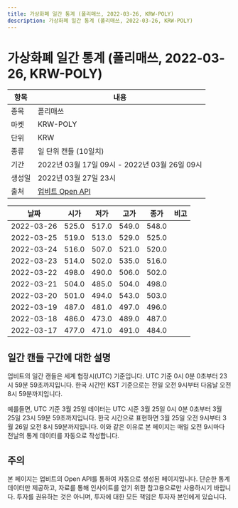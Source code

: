```yaml
---
title: 가상화폐 일간 통계 (폴리매쓰, 2022-03-26, KRW-POLY)
description: 가상화폐 일간 통계 (폴리매쓰, 2022-03-26, KRW-POLY)
---
```


가상화폐 일간 통계 (폴리매쓰, 2022-03-26, KRW-POLY)
===

|항목|내용|
|--|--|
|종목|폴리매쓰|
|마켓|KRW-POLY|
|단위|KRW|
|종류|일 단위 캔들 (10일치)|
|기간|2022년 03월 17일 09시 - 2022년 03월 26일 09시|
|생성일|2022년 03월 27일 23시|
|출처|[업비트 Open API](https://docs.upbit.com)|


|날짜|시가|저가|고가|종가|비고|
|--|--|--|--|--|--|
|2022-03-26|525.0|517.0|549.0|548.0|    |
|2022-03-25|519.0|513.0|529.0|525.0|    |
|2022-03-24|516.0|507.0|521.0|520.0|    |
|2022-03-23|514.0|502.0|535.0|516.0|    |
|2022-03-22|498.0|490.0|506.0|502.0|    |
|2022-03-21|504.0|485.0|504.0|498.0|    |
|2022-03-20|501.0|494.0|543.0|503.0|    |
|2022-03-19|487.0|481.0|497.0|496.0|    |
|2022-03-18|486.0|473.0|489.0|487.0|    |
|2022-03-17|477.0|471.0|491.0|484.0|    |


일간 캔들 구간에 대한 설명
---


업비트의 일간 캔들은 세계 협정시(UTC) 기준입니다. 
UTC 기준 0시 0분 0초부터 23시 59분 59초까지입니다. 
한국 시간인 KST 기준으로는 전일 오전 9시부터 다음날 오전 8시 59분까지입니다. 


예를들면, UTC 기준 3월 25일 데이터는 UTC 시준 3월 25일 0시 0분 0초부터 3월 25일 23시 59분 59초까지입니다. 
한국 시간으로 표현하면 3월 25일 오전 9시부터 3월 26일 오전 8시 59분까지입니다. 
이와 같은 이유로 본 페이지는 매일 오전 9시마다 전날의 통계 데이터를 자동으로 작성합니다. 


주의
---


본 페이지는 업비트의 Open API를 통하여 자동으로 생성된 페이지입니다. 
단순한 통계 데이터만 제공하고, 자료를 통해 인사이트를 얻기 위한 참고용으로만 사용하시기 바랍니다. 
투자를 권유하는 것은 아니며, 투자에 대한 모든 책임은 투자자 본인에게 있습니다. 
